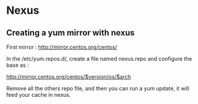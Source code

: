 # Nexus 

<!-- MACRO{toc|section=0|fromDepth=0|toDepth=3} -->

## Creating a yum mirror with nexus

 First mirror :  http://mirror.centos.org/centos/

In the /etc/yum.repos.d/, create a file named nexus.repo and configure the  base as : 
 
 http://mirror.centos.org/centos/$version/os/$arch
 
 Remove all the others repo file, and then you can run a yum update, it will feed your cache in nexus.
